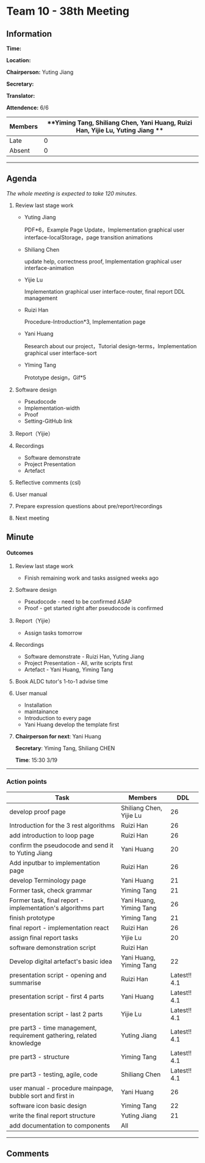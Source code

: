 # Team 10 - 38th Meeting



## Information

**Time:** 

**Location:** 

**Chairperson:** Yuting  Jiang

**Secretary:** 

**Translator:** 

**Attendence:** 6/6

| **Members** | **Yiming Tang, Shiliang Chen, Yani Huang, Ruizi Han, Yijie Lu, Yuting Jiang ** |
| ----------- | ------------------------------------------------------------ |
| Late        | 0                                                            |
| Absent      | 0                                                            |



------



## Agenda

*The whole meeting is expected to take 120 minutes.*

1. Review last stage work

   - Yuting Jiang

     PDF*6，Example Page Update，Implementation graphical user interface-localStorage，page transition animations

   - Shiliang Chen

     update help, correctness proof, Implementation graphical user interface-animation

   - Yijie Lu

     Implementation graphical user interface-router,  final report DDL management

   - Ruizi Han

     Procedure-Introduction*3, Implementation page

   - Yani Huang

     Research about our project，Tutorial design-terms，Implementation graphical user interface-sort

   - YIming Tang

     Prototype design，Gif*5

2. Software design

   - Pseudocode
   - Implementation-width
   - Proof
   - Setting-GitHub link

3. Report（Yijie）

4. Recordings

   - Software demonstrate
   - Project Presentation
   - Artefact

5. Reflective comments (csl)

6. User manual

7. Prepare expression questions about pre/report/recordings 

8. Next meeting

   

## Minute

#### Outcomes

1. Review last stage work

   - Finish remaining work and tasks assigned weeks ago
2. Software design

   - Pseudocode - need to be confirmed ASAP
   - Proof - get started right after pseudocode is confirmed
3. Report（Yijie）
   
   - Assign tasks tomorrow
4. Recordings

   - Software demonstrate - Ruizi Han, Yuting Jiang
   - Project Presentation - All, write scripts first
   - Artefact - Yani Huang, Yiming Tang
5. Book ALDC tutor's 1-to-1 advise time
6. User manual 
   - Installation 
   - maintainance
   - Introduction to every page
   - Yani Huang develop the template first

7. **Chairperson for next**: Yani Huang

   **Secretary**: Yiming Tang, Shiliang CHEN

   **Time**: 15:30 3/19 


------

### Action points

| **Task**                                                     | **Members**             | **DDL**      |
| ------------------------------------------------------------ | ----------------------- | ------------ |
| develop proof page                                           | Shiliang Chen, Yijie Lu | 26           |
| Introduction for the 3 rest algorithms                       | Ruizi Han               | 26           |
| add introduction to loop page                                | Ruizi Han               | 26           |
| confirm the pseudocode and send it to Yuting Jiang           | Yani Huang              | 20           |
| Add inputbar to implementation page                          | Ruizi Han               | 26           |
| develop Terminology page                                     | Yani Huang              | 21           |
| Former task, check grammar                                   | Yiming Tang             | 21           |
| Former task, final report - implementation's algorithms part | Yani Huang, Yiming Tang | 26           |
| finish prototype                                             | Yiming Tang             | 21           |
| final report - implementation react                          | Ruizi Han               | 26           |
| assign final report tasks                                    | Yijie Lu                | 20           |
| software demonstration script                                | Ruizi Han               |              |
| Develop digital artefact's basic idea                        | Yani Huang, Yiming Tang | 22           |
| presentation script - opening and summarise                  | Ruizi Han               | Latest!! 4.1 |
| presentation script - first 4 parts                          | Yani Huang              | Latest!! 4.1 |
| presentation script - last 2 parts                           | Yijie Lu                | Latest!! 4.1 |
| pre part3 - time management, requirement gathering, related knowledge | Yuting Jiang            | Latest!! 4.1 |
| pre part3 - structure                                        | Yiming Tang             | Latest!! 4.1 |
| pre part3 - testing, agile, code                             | Shiliang Chen           | Latest!! 4.1 |
| user manual - procedure mainpage, bubble sort and first in   | Yani Huang              | 26           |
| software icon basic design                                   | Yiming Tang             | 22           |
| write the final report structure                             | Yuting Jiang            | 21           |
| add documentation to components                              | All                     |              |

------

## Comments

